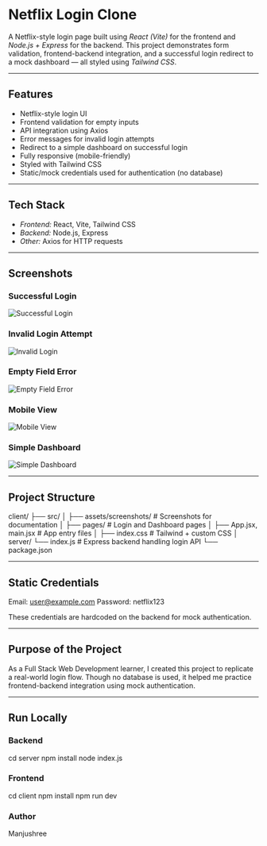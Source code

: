 # Netflix Login Clone

A Netflix-style login page built using *React (Vite)* for the frontend and *Node.js + Express* for the backend. This project demonstrates form validation, frontend-backend integration, and a successful login redirect to a mock dashboard — all styled using *Tailwind CSS*.

---

## Features

- Netflix-style login UI
- Frontend validation for empty inputs
- API integration using Axios
- Error messages for invalid login attempts
- Redirect to a simple dashboard on successful login
- Fully responsive (mobile-friendly)
- Styled with Tailwind CSS
- Static/mock credentials used for authentication (no database)

---

## Tech Stack

- *Frontend:* React, Vite, Tailwind CSS
- *Backend:* Node.js, Express
- *Other:* Axios for HTTP requests

---

## Screenshots

### Successful Login
![Successful Login](./src/assets/screenshots/successful%20login.png)

### Invalid Login Attempt
![Invalid Login](./src/assets/screenshots/invalid%20login.png)

### Empty Field Error
![Empty Field Error](./src/assets/screenshots/empty%20field%20error.png)

### Mobile View
![Mobile View](./src/assets/screenshots/Mobile%20view.png)

### Simple Dashboard
![Simple Dashboard](./src/assets/screenshots/simple%20dashboard.png)

---

## Project Structure

client/
├── src/
│ ├── assets/screenshots/ # Screenshots for documentation
│ ├── pages/ # Login and Dashboard pages
│ ├── App.jsx, main.jsx # App entry files
│ ├── index.css # Tailwind + custom CSS
│
server/
└── index.js # Express backend handling login API
└── package.json

---

## Static Credentials

Email: user@example.com
Password: netflix123


These credentials are hardcoded on the backend for mock authentication.

---

## Purpose of the Project

As a Full Stack Web Development learner, I created this project to replicate a real-world login flow. Though no database is used, it helped me practice frontend-backend integration using mock authentication.

---

## Run Locally

### Backend

cd server
npm install
node index.js

### Frontend

cd client
npm install
npm run dev

### Author
Manjushree 